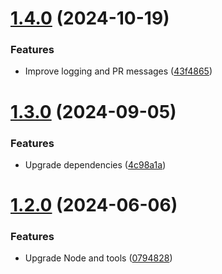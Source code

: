 # [1.4.0](https://github.com/andrewscwei/telegram-action/compare/v1.3.0...v1.4.0) (2024-10-19)


### Features

* Improve logging and PR messages ([43f4865](https://github.com/andrewscwei/telegram-action/commit/43f48652253fa159b414e4fc8b9d1f1344fe3ec1))

# [1.3.0](https://github.com/andrewscwei/telegram-action/compare/v1.2.0...v1.3.0) (2024-09-05)


### Features

* Upgrade dependencies ([4c98a1a](https://github.com/andrewscwei/telegram-action/commit/4c98a1a9146e8a436714dfa9317e89e734474335))

# [1.2.0](https://github.com/andrewscwei/telegram-action/compare/v1.1.1...v1.2.0) (2024-06-06)


### Features

* Upgrade Node and tools ([0794828](https://github.com/andrewscwei/telegram-action/commit/0794828c975a62c2d0db80e17df7d16d0b754d6f))
